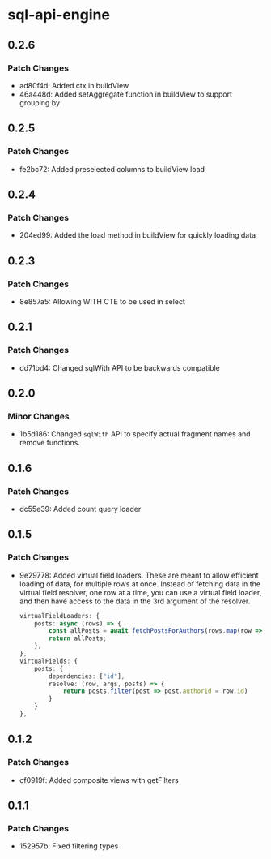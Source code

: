 # sql-api-engine

## 0.2.6

### Patch Changes

- ad80f4d: Added ctx in buildView
- 46a448d: Added setAggregate function in buildView to support grouping by

## 0.2.5

### Patch Changes

- fe2bc72: Added preselected columns to buildView load

## 0.2.4

### Patch Changes

- 204ed99: Added the load method in buildView for quickly loading data

## 0.2.3

### Patch Changes

- 8e857a5: Allowing WITH CTE to be used in select

## 0.2.1

### Patch Changes

- dd71bd4: Changed sqlWith API to be backwards compatible

## 0.2.0

### Minor Changes

- 1b5d186: Changed `sqlWith` API to specify actual fragment names and remove functions.

## 0.1.6

### Patch Changes

- dc55e39: Added count query loader

## 0.1.5

### Patch Changes

- 9e29778: Added virtual field loaders. These are meant to allow efficient loading of data, for multiple rows at once.
  Instead of fetching data in the virtual field resolver, one row at a time, you can use a virtual field loader, and then have access to the data in the 3rd argument of the resolver.

  ```ts
  virtualFieldLoaders: {
      posts: async (rows) => {
          const allPosts = await fetchPostsForAuthors(rows.map(row => row.id));
          return allPosts;
      },
  },
  virtualFields: {
      posts: {
          dependencies: ["id"],
          resolve: (row, args, posts) => {
              return posts.filter(post => post.authorId = row.id)
          }
      }
  },
  ```

## 0.1.2

### Patch Changes

- cf0919f: Added composite views with getFilters

## 0.1.1

### Patch Changes

- 152957b: Fixed filtering types
